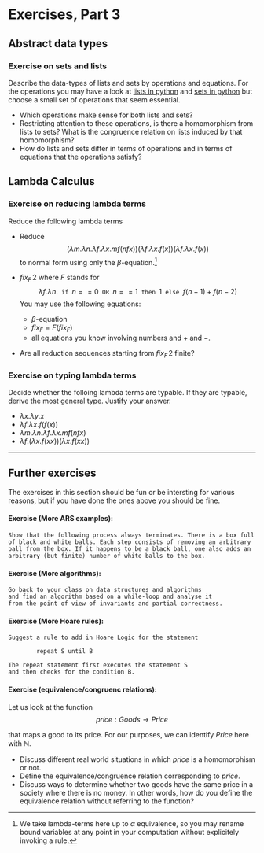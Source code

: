 # Exercises, Part 3

## Abstract data types

### Exercise on sets and lists
Describe the data-types of lists and sets by operations and equations. For the operations you may have a look at [lists in python](https://docs.python.org/3/tutorial/datastructures.html#more-on-lists) and [sets in python](https://docs.python.org/2/library/stdtypes.html#set) but choose a small set of operations that seem essential. 
- Which operations make sense for both lists and sets? 
- Restricting attention to these operations, is there a homomorphism from lists to sets? What is the congruence relation on lists induced by that homomorphism?
- How do lists and sets differ in terms of operations and in terms of equations that the operations satisfy?

## Lambda Calculus

### Exercise on reducing lambda terms

Reduce the following lambda terms

- Reduce $$(\lambda m.\lambda n. \lambda f. \lambda x. m f( n f x))(\lambda f.\lambda x. f(x))(\lambda f.\lambda x.f(x))$$ to normal form using only the $\beta$-equation.[^alpha]

- $fix_F\,2$ where $F$ stands for 
$$\lambda f.\lambda n. \texttt{ if } n==0 \texttt{ OR } n==1 \texttt{ then } 1 \texttt{ else } f(n-1) + f(n-2)$$
You may use the following equations:
  - $\beta$-equation
  - $fix_F = F(fix_F)$
  - all equations you know involving numbers and $+$ and $-$.
  
 - Are all reduction sequences starting from $fix_F\,2$ finite?
  
### Exercise on typing lambda terms

Decide whether the folloing lambda terms are typable. If they are typable, derive the most general type. Justify your answer.

- $\lambda x.\lambda y. x$
- $\lambda f.\lambda x. f(f(x))$
- $\lambda m.\lambda n. \lambda f. \lambda x. m f( n f x)$
- $\lambda f. (\lambda x.f(xx))(\lambda x.f(xx))$

---

## Further exercises

The exercises in this section should be fun or be intersting for various reasons, but if you have done the ones above you should  be fine.

#### Exercise (More ARS examples):

    Show that the following process always terminates. There is a box full
    of black and white balls. Each step consists of removing an arbitrary
    ball from the box. If it happens to be a black ball, one also adds an
    arbitrary (but finite) number of white balls to the box.

#### Exercise (More algorithms):

    Go back to your class on data structures and algorithms 
    and find an algorithm based on a while-loop and analyse it 
    from the point of view of invariants and partial correctness. 
    
#### Exercise (More Hoare rules):
    
    Suggest a rule to add in Hoare Logic for the statement

            repeat S until B

    The repeat statement first executes the statement S 
    and then checks for the condition B.
    
#### Exercise (equivalence/congruenc relations):

Let us look at the function
$$price:Goods\to Price$$

that maps a good to its price. For our purposes, we can identify $Price$ here with $\mathbb N$.

- Discuss different real world situations in which $price$ is a homomorphism or not.
- Define the equivalence/congruence relation corresponding to $price$. 
- Discuss ways to determine whether two goods have the same price in a society where there is no money. In other words, how do you define the equivalence relation without referring to the function?



[^invariant]: A function $P:A\to B$ is an ***invariant*** for an ARS $(A,\to)$ if 
$$ a\to b \ \Longrightarrow \ P(a)=P(b)$$ for all $a,b\in A$.

[^deterministic]: An ARS $(A,\to)$ is ***deterministic*** if for all $a\in A$ there is at most one $b\in A$ such that $a\to b$.

[^fractions]: Assuming that you encode the fraction $1/3$ as the pair $(1,3)$ ... which makes sense but ultimately is an abritrary choice; many other encodings would be possible.

[^alpha]: We take lambda-terms here up to $\alpha$ equivalence, so you may rename bound variables at any point in your computation without explicitely invoking a rule.

[^signature]: STOP reading if you do not want to see hints at the solution.
    - In case of string rewriting, the question is what are the operations that we use to form words such as `aba` from letters `a` and `b`? There are at least three possibilities.
      1. Empty word, binary concatenation and constants for the letters. This needs some equations.
      2. Unary operations for each letter. This does not need any equations.
      3. One $n$-ary operation for each natural number $n$ to construct a lists lenght $n$.
    - In case of the sorting example, the signature is given by constants `0`, `[]`, unary operation symbols `s`, `sort`, and binary operation symbols `[-|-]`, `min`, `max`,  and `insert`. We can also refine this to a "many-sorted signature" by introducing types `nat` and `natlist` and say that operation symbols are typed as follows (in, hopefully, self-explanatory notation)
    
            0 : nat
            s : nat -> nat
            max : nat,nat -> nat
            min : nat,nat -> nat
            [] : list
            [-|-] : nat, natlist -> natlist
            insert : nat, natlist -> nat
            sort : natlist -> natlist


